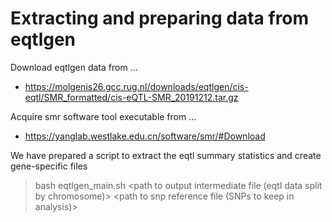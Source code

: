 # Extracting and preparing data from eqtlgen

Download eqtlgen data from ...
- https://molgenis26.gcc.rug.nl/downloads/eqtlgen/cis-eqtl/SMR_formatted/cis-eQTL-SMR_20191212.tar.gz

Acquire smr software tool executable from ...
- https://yanglab.westlake.edu.cn/software/smr/#Download

We have prepared a script to extract the eqtl summary statistics and create gene-specific files
> bash eqtlgen_main.sh <path to smr software executable> <path to directory containing eqtl sumstat file> <path to output intermediate file (eqtl data split by chromosome)> <path to snp reference file (SNPs to keep in analysis)> <path to output gene specific files>

